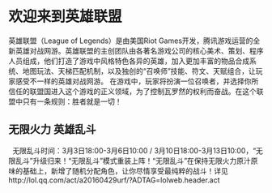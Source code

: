 # 欢迎来到英雄联盟
   英雄联盟（League of Legends）是由美国Riot Games开发，腾讯游戏运营的全新英雄对战网游。英雄联盟的主创团队由各著名游戏公司的核心美术、策划、程序人员组成，他们打造了游戏中风格特色各异的英雄，加入更加丰富的物品合成系统、地图玩法、天梯匹配机制，以及独创的“召唤师”技能、符文、天赋组合，让玩家感受不一样的英雄对战网游。
   在游戏中，玩家将扮演一位召唤者，并选择你所信任的联盟国进入这个游戏的正义领域，为了控制瓦罗然的权利而奋战。在这个联盟中只有一条规则：胜者就是一切！
## 无限火力 英雄乱斗
   无限乱斗时间：3月3日18:00-3月6日10:00 / 3月10日18:00-3月13日10:00，“无限乱斗”升级归来！“无限乱斗”模式重装上阵！“无限乱斗”在保持无限火力原汁原味的基础上，新增了随机分配角色，让你尽情享受最纯粹的战斗！详见http://lol.qq.com/act/a20160429urf/?ADTAG=lolweb.header.act
   
